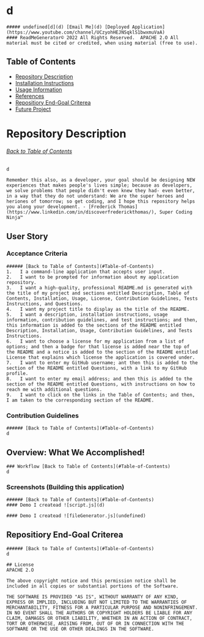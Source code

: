 # d
    ##### undefined[d](d) [Email Me](d) [Deployed Application](https://www.youtube.com/channel/UCzyohHEJNSqklS1bwxmuVaA)
    #### ReadMeGenerator© 2022 All Rights Reserved.  APACHE 2.O All material must be cited or credited, when using material (free to use).
    
## Table of Contents
* [Repository Description](#Repository-Description)
* [Installation Instructions](#Install)
* [Usage Information](#Usage)
* [References](#Ref)
* [Repositiory End-Goal Criterea](#Criterea)
* [Future Project](#Future-Project)
    
# Repository Description
###### [Back to Table of Contents](#Table-of-Contents)
    d
    
    Remember this also, as a developer, your goal should be designing NEW experiences that makes people's lives simple; because as developers, we solve problems that people didn't even knew they had- even better, in a way that they do not understand: We are the super heroes and heriones of tomorrow; so get coding, and I hope this repository helps you along your development. - [Frederick Thomas](https://www.linkedin.com/in/discoverfrederickthomas/), Super Coding Ninja™
    
## User Story

### Acceptance Criteria
    ###### [Back to Table of Contents](#Table-of-Contents)
    1.   I a command-line application that accepts user input.
    2.   I want to be prompted for information about my application repository.
    3.   I want a high-quality, professional README.md is generated with the title of my project and sections entitled Description, Table of Contents, Installation, Usage, License, Contribution Guidelines, Tests Instructions, and Questions.
    4.   I want my project title to display as the title of the README.
    5.   I want a description, installation instructions, usage information, contribution guidelines, and test instructions; and then, this information is added to the sections of the README entitled Description, Installation, Usage, Contribution Guidelines, and Tests Instructions.
    6.   I want to choose a license for my application from a list of options; and then a badge for that license is added near the top of the README and a notice is added to the section of the README entitled License that explains which license the application is covered under.  
    7.   I want to enter my GitHub username; ant then this is added to the section of the README entitled Questions, with a link to my GitHub profile.
    8.   I want to enter my email address; and then this is added to the section of the README entitled Questions, with instructions on how to reach me with additional questions.
    9.   I want to click on the links in the Table of Contents; and then, I am taken to the corresponding section of the README.
    
### Contribution Guidelines
    ###### [Back to Table of Contents](#Table-of-Contents)
    d
    

## Overview: What We Accomplished!
    ### Workflow [Back to Table of Contents](#Table-of-Contents)
    d
    
    
### Screenshots (Building this application)
    ###### [Back to Table of Contents](#Table-of-Contents)
    #### Demo I createad ![script.js](d)
    
    #### Demo I createad ![fileGenerator.js](undefined)
    
   
    
    
   
    
## Repositiory End-Goal Criterea
    ###### [Back to Table of Contents](#Table-of-Contents)
    d
    
    ## License
    APACHE 2.O
    
    The above copyright notice and this permission notice shall be included in all copies or substantial portions of the Software.
    
    THE SOFTWARE IS PROVIDED "AS IS", WITHOUT WARRANTY OF ANY KIND, EXPRESS OR IMPLIED, INCLUDING BUT NOT LIMITED TO THE WARRANTIES OF MERCHANTABILITY, FITNESS FOR A PARTICULAR PURPOSE AND NONINFRINGEMENT. IN NO EVENT SHALL THE AUTHORS OR COPYRIGHT HOLDERS BE LIABLE FOR ANY CLAIM, DAMAGES OR OTHER LIABILITY, WHETHER IN AN ACTION OF CONTRACT, TORT OR OTHERWISE, ARISING FROM, OUT OF OR IN CONNECTION WITH THE SOFTWARE OR THE USE OR OTHER DEALINGS IN THE SOFTWARE.